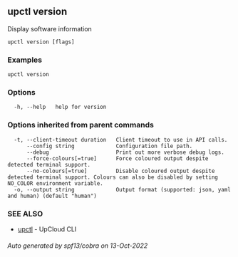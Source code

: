 ## upctl version

Display software information

```
upctl version [flags]
```

### Examples

```
upctl version
```

### Options

```
  -h, --help   help for version
```

### Options inherited from parent commands

```
  -t, --client-timeout duration   Client timeout to use in API calls.
      --config string             Configuration file path.
      --debug                     Print out more verbose debug logs.
      --force-colours[=true]      Force coloured output despite detected terminal support.
      --no-colours[=true]         Disable coloured output despite detected terminal support. Colours can also be disabled by setting NO_COLOR environment variable.
  -o, --output string             Output format (supported: json, yaml and human) (default "human")
```

### SEE ALSO

* [upctl](upctl.md)	 - UpCloud CLI

###### Auto generated by spf13/cobra on 13-Oct-2022

